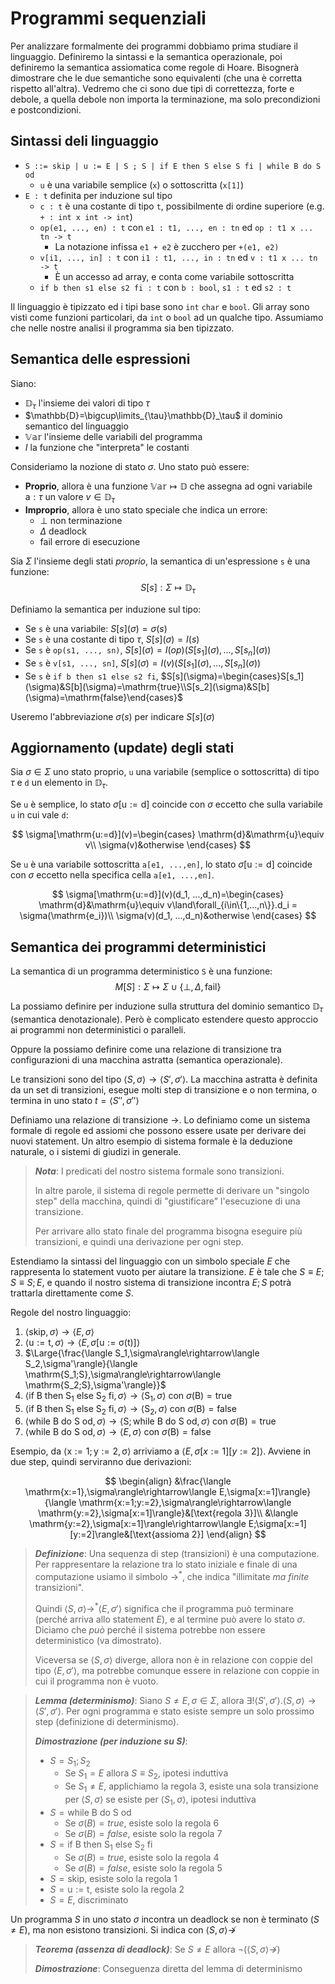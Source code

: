 # Programmi sequenziali

Per analizzare formalmente dei programmi dobbiamo prima studiare il linguaggio. 
Definiremo la sintassi e la semantica operazionale, poi definiremo la semantica assiomatica come regole di Hoare. Bisognerà dimostrare che le due semantiche sono equivalenti (che una è corretta rispetto all'altra).
Vedremo che ci sono due tipi di correttezza, forte e debole, a quella debole non importa la terminazione, ma solo precondizioni e postcondizioni.

## Sintassi deli linguaggio

* `S ::= skip | u := E | S ; S | if E then S else S fi | while B do S od`
  * `u` è una variabile semplice (`x`) o sottoscritta (`x[1]`)
* `E : t` definita per induzione sul tipo
  * `c : t` è una costante di tipo `t`, possibilmente di ordine superiore (e.g. `+ : int x int -> int`)
  * `op(e1, ..., en) : t` con `e1 : t1, ..., en : tn` ed `op : t1 x ... tn -> t`
    * La notazione infissa `e1 + e2` è zucchero per `+(e1, e2)`
  * `v[i1, ..., in] : t` con `i1 : t1, ..., in : tn` ed `v : t1 x ... tn -> t`
    * È un accesso ad array, e conta come variabile sottoscritta
  * `if b then s1 else s2 fi : t` con `b : bool`, `s1 : t` ed `s2 : t`

Il linguaggio è tipizzato ed i tipi base sono `int` `char` e `bool`. Gli array sono visti come funzioni particolari, da `int` o `bool` ad un qualche tipo.
Assumiamo che nelle nostre analisi il programma sia ben tipizzato.

## Semantica delle espressioni

Siano:
* $\mathbb{D}_\tau$ l'insieme dei valori di tipo $\tau$
* $\mathbb{D}=\bigcup\limits_{\tau}\mathbb{D}_\tau$ il dominio semantico del linguaggio
* $\mathbb{Var}$ l'insieme delle variabili del programma
* $I$ la funzione che "interpreta" le costanti

Consideriamo la nozione di stato $\sigma$. Uno stato può essere:
* **Proprio**, allora è una funzione $\mathbb{Var}\mapsto\mathbb{D}$ che assegna ad ogni variabile $\mathrm{a}:\tau$ un valore $v\in\mathbb{D}_\tau$
* **Improprio**, allora è uno stato speciale che indica un errore:
  * $\bot$ non terminazione
  * $\Delta$ deadlock
  * $\mathrm{fail}$ errore di esecuzione

Sia $\Sigma$ l'insieme degli stati *proprio*, la semantica di un'espressione `s` è una funzione:
$$
S[s] : \Sigma\mapsto\mathbb{D}_\tau
$$

Definiamo la semantica per induzione sul tipo:
* Se `s` è una variabile: $S[s](\sigma)=\sigma(s)$
* Se `s` è una costante di tipo $\tau$, $S[s](\sigma)=I(s)$
* Se `s` è `op(s1, ..., sn)`, $S[s](\sigma)=I(op)(S[s_1](\sigma),...,S[s_n](\sigma))$
* Se `s` è `v[s1, ..., sn]`, $S[s](\sigma)=I(v)(S[s_1](\sigma),...,S[s_n](\sigma))$
* Se `s` è `if b then s1 else s2 fi`, $S[s](\sigma)=\begin{cases}S[s_1](\sigma)&S[b](\sigma)=\mathrm{true}\\S[s_2](\sigma)&S[b](\sigma)=\mathrm{false}\end{cases}$

Useremo l'abbreviazione $\sigma(s)$ per indicare $S[s](\sigma)$

## Aggiornamento (update) degli stati

Sia $\sigma\in\Sigma$ uno stato proprio, `u` una variabile (semplice o sottoscritta) di tipo $\tau$ e `d` un elemento in $\mathbb{D}_\tau$.

Se `u` è semplice, lo stato $\sigma[\mathrm{u:=d}]$ coincide con $\sigma$ eccetto che sulla variabile `u` in cui vale `d`:

$$
\sigma[\mathrm{u:=d}](v)=\begin{cases}
\mathrm{d}&\mathrm{u}\equiv v\\
\sigma(v)&otherwise
\end{cases}
$$

Se `u` è una variabile sottoscritta `a[e1, ...,en]`, lo stato $\sigma[\mathrm{u:=d}]$ coincide con $\sigma$ eccetto nella specifica cella `a[e1, ...,en]`.

$$
\sigma[\mathrm{u:=d}](v)(d_1, ...,d_n)=\begin{cases}
\mathrm{d}&\mathrm{u}\equiv v\land\forall_{i\in\{1,...,n\}}.d_i = \sigma(\mathrm{e_i})\\
\sigma(v)(d_1, ...,d_n)&otherwise
\end{cases}
$$

## Semantica dei programmi deterministici

La semantica di un programma deterministico `S` è una funzione:
$$
M[S]:\Sigma\mapsto\Sigma\cup\{\bot,\Delta,\mathrm{fail}\}
$$

La possiamo definire per induzione sulla struttura del dominio semantico $\mathbb{D}_\tau$ (semantica denotazionale). Però è complicato estendere questo approccio ai programmi non deterministici o paralleli.

Oppure la possiamo definire come una relazione di transizione tra configurazioni di una macchina astratta (semantica operazionale).

Le transizioni sono del tipo $\langle S,\sigma\rangle\rightarrow\langle S',\sigma'\rangle$. La macchina astratta è definita da un set di transizioni, esegue molti step di transizione e o non termina, o termina in uno stato $t=\langle S'',\sigma''\rangle$

Definiamo una relazione di transizione $\rightarrow$. Lo definiamo come un sistema formale di regole ed assiomi che possono essere usate per derivare dei nuovi statement. Un altro esempio di sistema formale è la deduzione naturale, o i sistemi di giudizi in generale.

> ***Nota***: I predicati del nostro sistema formale sono transizioni.
> 
> In altre parole, il sistema di regole permette di derivare un "singolo step" della macchina, quindi di "giustificare" l'esecuzione di una transizione.
>
> Per arrivare allo stato finale del programma bisogna eseguire più transizioni, e quindi una derivazione per ogni step.

Estendiamo la sintassi del linguaggio con un simbolo speciale $E$ che rappresenta lo statement vuoto per aiutare la transizione.
$E$ è tale che $S\equiv E;S\equiv S;E$, e quando il nostro sistema di transizione incontra $E;S$ potrà trattarla direttamente come $S$.

Regole del nostro linguaggio:
1. $\langle \mathrm{skip},\sigma\rangle\rightarrow\langle E,\sigma\rangle$
1. $\langle \mathrm{u:=t},\sigma\rangle\rightarrow\langle E,\sigma[\mathrm{u:=\sigma(t)}]\rangle$
2. $\Large{\frac{\langle S_1,\sigma\rangle\rightarrow\langle S_2,\sigma'\rangle}{\langle \mathrm{S_1;S},\sigma\rangle\rightarrow\langle \mathrm{S_2;S},\sigma'\rangle}}$
3. $\langle \mathrm{if~B~then~S_1~else~S_2~fi},\sigma\rangle\rightarrow\langle \mathrm{S_1},\sigma\rangle$ con $\sigma(\mathrm{B})=\mathrm{true}$
4. $\langle \mathrm{if~B~then~S_1~else~S_2~fi},\sigma\rangle\rightarrow\langle \mathrm{S_2},\sigma\rangle$ con $\sigma(\mathrm{B})=\mathrm{false}$
5. $\langle \mathrm{while~B~do~S~od},\sigma\rangle\rightarrow\langle \mathrm{S;while~B~do~S~od},\sigma\rangle$ con $\sigma(\mathrm{B})=\mathrm{true}$
6. $\langle \mathrm{while~B~do~S~od},\sigma\rangle\rightarrow\langle E,\sigma\rangle$ con $\sigma(\mathrm{B})=\mathrm{false}$

Esempio, da $\langle\mathrm{x:=1;y:=2,\sigma}\rangle$ arriviamo a $\langle E,\sigma[x:=1][y:=2]\rangle$. Avviene in due step, quindi serviranno due derivazioni:

$$
\begin{align}
&\frac{\langle \mathrm{x:=1},\sigma\rangle\rightarrow\langle E,\sigma[x:=1]\rangle}{\langle \mathrm{x:=1;y:=2},\sigma\rangle\rightarrow\langle \mathrm{y:=2},\sigma[x:=1]\rangle}&[\text{regola 3}]\\
&\langle \mathrm{y:=2},\sigma[x:=1]\rangle\rightarrow\langle E;\sigma[x:=1][y:=2]\rangle&[\text{assioma 2}]
\end{align}
$$

> ***Definizione***: Una sequenza di step (transizioni) è una computazione. Per rappresentare la relazione tra lo stato iniziale e finale di una computazione usiamo il simbolo $\rightarrow^*$, che indica "illimitate *ma finite* transizioni".
>
> Quindi $\langle S,\sigma\rangle\rightarrow^*\langle E,\sigma'\rangle$ significa che il programma può terminare (perché arriva allo statement $E$), e al termine può avere lo stato $\sigma$. Diciamo che *può* perché il sistema potrebbe non essere deterministico (va dimostrato).
>
> Viceversa se $\langle S,\sigma\rangle$ diverge, allora non è in relazione con coppie del tipo $\langle E,\sigma'\rangle$, ma potrebbe comunque essere in relazione con coppie in cui il programma non è vuoto.

> ***Lemma (determinismo)***: Siano $S\neq E,\sigma\in\Sigma$, allora $\exists!\langle S',\sigma'\rangle.\langle S,\sigma\rangle\rightarrow\langle S',\sigma'\rangle$. Per ogni programma e stato esiste sempre un solo prossimo step (definizione di determinismo).
>
> ***Dimostrazione (per induzione su $S$)***:
> * $S=S_1;S_2$
>   * Se $S_1=E$ allora $S\equiv S_2$, ipotesi induttiva
>   * Se $S_1\neq E$, applichiamo la regola 3, esiste una sola transizione per $\langle S,\sigma\rangle$ se esiste per $\langle S_1,\sigma\rangle$, ipotesi induttiva
> * $S=\mathrm{while~B~do~S~od}$
>   * Se $\sigma(B)=true$, esiste solo la regola 6
>   * Se $\sigma(B)=false$, esiste solo la regola 7
> * $S=\mathrm{if~B~then~S_1~else~S_2~fi}$
>   * Se $\sigma(B)=true$, esiste solo la regola 4
>   * Se $\sigma(B)=false$, esiste solo la regola 5
> * $S=\mathrm{skip}$, esiste solo la regola 1
> * $S=\mathrm{u:=t}$, esiste solo la regola 2
> * $S=E$, discriminato

Un programma $S$ in uno stato $\sigma$ incontra un deadlock se non è terminato ($S\neq E$), ma non esistono transizioni. Si indica con $\langle S,\sigma\rangle\not\rightarrow$

> ***Teorema (assenza di deadlock)***: Se $S\neq E$ allora $\lnot(\langle S,\sigma\rangle\not\rightarrow)$
>
> ***Dimostrazione***: Conseguenza diretta del lemma di determinismo